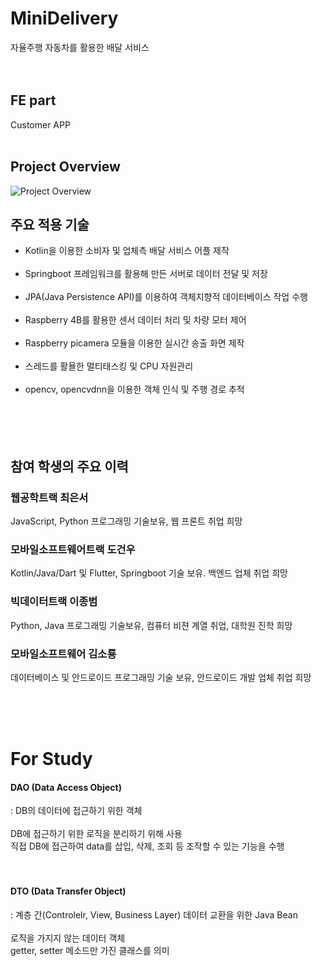 # MiniDelivery     
자율주행 자동차를 활용한 배달 서비스<br><br><br>


## FE part
Customer APP
<br><br>

## Project Overview
![Project Overview](https://github.com/user-attachments/assets/6ae3f8b4-4460-4c45-b75a-b1926ffb1574)      



## 주요 적용 기술
- Kotlin을 이용한 소비자 및 업체측 배달 서비스 어플 제작<br><br>
- Springboot 프레임워크를 활용해 만든 서버로 데이터 전달 및 저장<br><br>
- JPA(Java Persistence API)를 이용하여 객체지향적 데이터베이스 작업 수행<br><br>
- Raspberry 4B를 활용한 센서 데이터 처리 및 차량 모터 제어<br><br>
- Raspberry picamera 모듈을 이용한 실시간 송출 화면 제작<br><br>
- 스레드를 활욜한 멀티태스킹 및 CPU 자원관리<br><br>
- opencv, opencvdnn을 이용한 객체 인식 및 주행 경로 추적<br><br>
<br><br><br>

## 참여 학생의 주요 이력
### 웹공학트랙 최은서 <br>
  JavaScript, Python 프로그래밍 기술보유, 웹 프론트 취업 희망

### 모바일소프트웨어트랙 도건우 <br>
  Kotlin/Java/Dart 및 Flutter, Springboot 기술 보유. 백엔드 업체 취업 희망 

### 빅데이터트랙 이종범 <br>
  Python, Java 프로그래밍 기술보유, 컴퓨터 비젼 계열 취업, 대학원 진학 희망 

### 모바일소프트웨어 김소룡 <br>
  데이터베이스 및 안드로이드 프로그래밍 기술 보유, 안드로이드 개발 업체 취업 희망

<br><br><br>
# For Study
#### DAO (Data Access Object)
: DB의 데이터에 접근하기 위한 객체
<br><br>
DB에 접근하기 위한 로직을 분리하기 위해 사용<br>
직접 DB에 접근하여 data를 삽입, 삭제, 조회 등 조작할 수 있는 기능을 수행
<br><br><br>

#### DTO (Data Transfer Object)
: 계층 간(Controlelr, View, Business Layer) 데이터 교환을 위한 Java Bean
<br><br>
로직을 가지지 않는 데이터 객체 <br>
getter, setter 메소드만 가진 클래스를 의미
<br><br><br>
